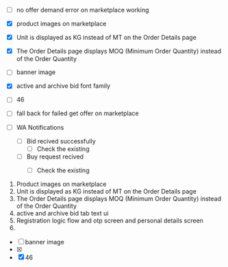 
- [ ] no offer demand error on marketplace
	working
	
- [x] product images on marketplace
- [x] Unit is displayed as KG instead of MT on the Order Details page
- [x] The Order Details page displays MOQ (Minimum Order Quantity) instead of the Order Quantity

- [ ] banner image
- [x] active and archive bid font family
- [ ] 46
- [ ] fall back for failed get offer on marketplace
- [ ] WA Notifications
	- [ ] Bid recived successfully 
		- [ ] Check the existing
	- [ ] Buy request recived
		- [ ] Check the existing



1. Product images on marketplace
2. Unit is displayed as KG instead of MT on the Order Details page
3. The Order Details page displays MOQ (Minimum Order Quantity) instead of the Order Quantity
4. active and archive bid tab text ui
5. Registration logic flow and otp screen and personal details screen
6. 

- [ ] banner image
- [x] 
- [x] 46